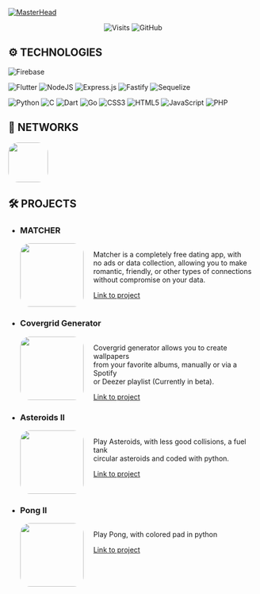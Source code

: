[![MasterHead](https://www.mnhn.fr/system/files/styles/21_10_veryhigh/private/2023-03/Ours%20polaire.jpeg.webp?itok=uHeRfm4h)](https://github.com/Aube33/)

<div align="center">

![Visits](https://komarev.com/ghpvc/?username=Aube33&label=Visits&style=for-the-badge&color=489eb6)
![GitHub](https://img.shields.io/github/followers/Aube33?logo=github&style=for-the-badge&color=489eb6)
</div>

## ⚙️ **TECHNOLOGIES**
![Firebase](https://img.shields.io/badge/firebase-a08021?style=for-the-badge&logo=firebase&logoColor=ffcd34)

![Flutter](https://img.shields.io/badge/Flutter-%2302569B.svg?style=for-the-badge&logo=Flutter&logoColor=white)
![NodeJS](https://img.shields.io/badge/node.js-6DA55F?style=for-the-badge&logo=node.js&logoColor=white)
![Express.js](https://img.shields.io/badge/express.js-%23404d59.svg?style=for-the-badge&logo=express&logoColor=%2361DAFB)
![Fastify](https://img.shields.io/badge/fastify-%23000000.svg?style=for-the-badge&logo=fastify&logoColor=white)
![Sequelize](https://img.shields.io/badge/Sequelize-52B0E7?style=for-the-badge&logo=Sequelize&logoColor=white)

![Python](https://img.shields.io/badge/python-3670A0?style=for-the-badge&logo=python&logoColor=ffdd54)
![C](https://img.shields.io/badge/c-%2300599C.svg?style=for-the-badge&logo=c&logoColor=white)
![Dart](https://img.shields.io/badge/dart-%230175C2.svg?style=for-the-badge&logo=dart&logoColor=white)
![Go](https://img.shields.io/badge/go-%2300ADD8.svg?style=for-the-badge&logo=go&logoColor=white)
![CSS3](https://img.shields.io/badge/css3-%231572B6.svg?style=for-the-badge&logo=css3&logoColor=white)
![HTML5](https://img.shields.io/badge/html5-%23E34F26.svg?style=for-the-badge&logo=html5&logoColor=white)
![JavaScript](https://img.shields.io/badge/javascript-%23323330.svg?style=for-the-badge&logo=javascript&logoColor=%23F7DF1E)
![PHP](https://img.shields.io/badge/php-%23777BB4.svg?style=for-the-badge&logo=php&logoColor=white)

## 🔗 **NETWORKS**
<div style="display: flex; align-items: center; justify-content: start;">
    <a href="https://www.root-me.org/Aube-643003" target="_blank">
        <img src="https://discord.do/wp-content/uploads/2023/08/Root-Me.jpg" width=80 style="border-radius: 20px;">
    </a>
</div>

## 🛠️ **PROJECTS**
 - ### **MATCHER**
    <div style="display: flex; align-items: start;">
        <img src="https://matcher-app.fr/images/icon.png" width=128 style="border-radius: 20px; margin-right: 20px;">
        <div style="display: flex; flex-direction: column; justify-content: space-between;">
            <p>Matcher is a completely free dating app, with<br>
            no ads or data collection, allowing you to make<br>
            romantic, friendly, or other types of connections<br>
            without compromise on your data.
            </p>
            <a href="https://matcher-app.fr" target="_blank">Link to project</a>
        </div>
    </div>

- ### **Covergrid Generator**
    <div style="display: flex; align-items: start;">
        <img src="https://aube33.github.io/img/favicon.png" width=128 style="border-radius: 20px; margin-right: 20px;">
        <div style="display: flex; flex-direction: column; justify-content: space-between;">
            <p>Covergrid generator allows you to create wallpapers<br>
            from your favorite albums, manually or via a Spotify<br>
            or Deezer playlist (Currently in beta).
            </p>
            <a href="https://aube33.github.io" target="_blank">Link to project</a>
        </div>
    </div>

- ### **Asteroids II**
    <div style="display: flex; align-items: start;">
        <img src="https://github.com/Aube33/PongPython/blob/main/githubRessource/pongdemo.gif" width=128 style="border-radius: 20px; margin-right: 20px;">
        <div style="display: flex; flex-direction: column; justify-content: space-between;">
            <p>Play Asteroids, with less good collisions, a fuel tank<br>
            circular asteroids and coded with python.<br>
            </p>
            <a href="https://github.com/Aube33/Asteroids/" target="_blank">Link to project</a>
        </div>
    </div>

- ### **Pong II**
    <div style="display: flex; align-items: start;">
        <img src="https://cdn.discordapp.com/attachments/629320490741137422/1319580858528694323/image.png?ex=67667af1&is=67652971&hm=f6f24c1eb4d7a3242bd32b60684d48dc07ecfb92991f053744dc40338f36b98b&" width=128 style="border-radius: 20px; margin-right: 20px;">
        <div style="display: flex; flex-direction: column; justify-content: space-between;">
            <p>Play Pong, with colored pad in python<br>
            </p>
            <a href="https://github.com/Aube33/PongPython" target="_blank">Link to project</a>
        </div>
    </div>
